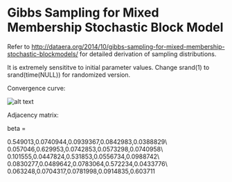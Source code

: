 # Gibbs Sampling for Mixed Membership Stochastic Block Model

Refer to <http://dataera.org/2014/10/gibbs-sampling-for-mixed-membership-stochastic-blockmodels/> for detailed derivation of sampling distributions.

It is extremely sensititve to initial parameter values. Change srand(1) to srand(time(NULL)) for randomized version.

Convergence curve:

![alt text](https://github.com/Haboric-Hu/gibbs_sampling_for_mixed_membership_stochastic_block_model/blob/master/figures/convergence_curve.png)

Adjacency matrix:

beta =

0.549013,0.0740944,0.0939367,0.0842983,0.0388829\\
0.057046,0.629953,0.0742853,0.0573298,0.0740958\\
0.101555,0.0447824,0.531853,0.0556734,0.0988742\\
0.0830277,0.0489642,0.0783064,0.572234,0.0433776\\
0.063248,0.0704317,0.0781998,0.0914835,0.603711
